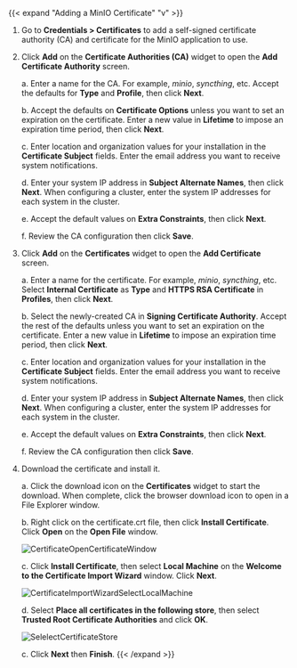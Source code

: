 &NewLine;

{{< expand "Adding a MinIO Certificate" "v" >}}
1. Go to **Credentials > Certificates** to add a self-signed certificate authority (CA) and certificate for the MinIO application to use.

2. Click **Add** on the **Certificate Authorities (CA)** widget to open the **Add Certificate Authority** screen.

   a. Enter a name for the CA. For example, *minio*, *syncthing*, etc. 
      Accept the defaults for **Type** and **Profile**, then click **Next**.

   b. Accept the defaults on **Certificate Options** unless you want to set an expiration on the certificate. 
      Enter a new value in **Lifetime** to impose an expiration time period, then click **Next**. 

   c. Enter location and organization values for your installation in the **Certificate Subject** fields. 
      Enter the email address you want to receive system notifications.

   d. Enter your system IP address in **Subject Alternate Names**, then click **Next**. 
      When configuring a cluster, enter the system IP addresses for each system in the cluster.

   e. Accept the default values on **Extra Constraints**, then click **Next**.

   f. Review the CA configuration then click **Save**.

3. Click **Add** on the **Certificates** widget to open the **Add Certificate** screen.

   a. Enter a name for the certificate. For example, *minio*, *syncthing*, etc. 
      Select **Internal Certificate** as **Type** and **HTTPS RSA Certificate** in **Profiles**, then click **Next**.

   b. Select the newly-created CA in **Signing Certificate Authority**. 
      Accept the rest of the defaults unless you want to set an expiration on the certificate. 
      Enter a new value in **Lifetime** to impose an expiration time period, then click **Next**. 

   c. Enter location and organization values for your installation in the **Certificate Subject** fields. 
      Enter the email address you want to receive system notifications.

   d. Enter your system IP address in **Subject Alternate Names**, then click **Next**.
      When configuring a cluster, enter the system IP addresses for each system in the cluster.

   e. Accept the default values on **Extra Constraints**, then click **Next**.

   f. Review the CA configuration then click **Save**.

4. Download the certificate and install it.
   
   a. Click the download icon on the **Certificates** widget to start the download. When complete, click the browser download icon to open in a File Explorer window.

   b. Right click on the certificate.crt file, then click **Install Certificate**. Click **Open** on the **Open File** window.
   
   ![CertificateOpenCertificateWindow](/images/SCALE/Credentials/CertificateOpenCertificateWindow.png "Open Certificate Window")

   c. Click **Install Certificate**, then select **Local Machine** on the **Welcome to the Certificate Import Wizard** window. Click **Next**.
   
   ![CertificateImportWizardSelectLocalMachine](/images/SCALE/Credentials/CertificateImportWizardSelectLocalMachine.png "Select Local Machine Install")

   d. Select **Place all certificates in the following store**, then select **Trusted Root Certificate Authorities** and click **OK**. 
   
   ![SelelectCertificateStore](/images/SCALE/Credentials/SelelectCertificateStore.png "Select Trusted Root Certificate Authorities")

   c. Click **Next** then **Finish**.
{{< /expand >}}